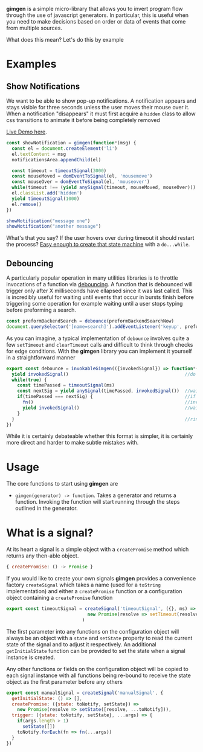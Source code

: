 **gimgen** is a simple micro-library that allows you to invert program flow through the use of javascript generators. In particular, this is useful when you need to make decisions based on order or data of events that come from multiple sources.

What does this mean? Let's do this by example

# Examples

## Show Notifications

We want to be able to show pop-up notifications. A notification appears and stays visible for three seconds unless the user moves their mouse over it. When a notification "disappears" it must first acquire a `hidden` class to allow css transitions to animate it before being completely removed

[Live Demo here](http://jsbin.com/vugimu/9/edit?js,output).

```js
const showNotification = gimgen(function*(msg) {
  const el = document.createElement('li')
  el.textContent = msg
  notificationsArea.appendChild(el)

  const timeout = timeoutSignal(3000)
  const mouseMoved = domEventToSignal(el, 'mousemove')
  const mouseOver = domEventToSignal(el, 'mouseover')
  while(timeout !== (yield anySignal(timeout, mouseMoved, mouseOver))) { }
  el.classList.add('hidden')
  yield timeoutSignal(1000)
  el.remove()
})

showNotification("message one")
showNotification("another message")
```
What's that you say? If the user hovers over during timeout it should restart the process? [Easy enough to create that state machine](https://rawgit.com/togakangaroo/gimgen/master/demo/notifications.html) with a `do...while`.

## Debouncing

A particularly popular operation in many utilities libraries is to throttle invocations of a function via [debouncing](http://underscorejs.org/#debounce). A function that is debounced will trigger only after X milliseconds have ellapsed since it was last called. This is incredibly useful for waiting until events that occur in bursts finish before triggering some operation for example waiting until a user stops typing before preforming a search.

```js
const preformBackendSearch = debounce(preformBackendSearchNow)
document.querySelector('[name=search]').addEventListener('keyup', preformBackendSearch)
```

As you can imagine, a typical implementation of `debounce` involves quite a few `setTimeout` and `clearTimeout` calls and difficult to think through checks for edge conditions. With the **gimgen** library you can implement it yourself in a straightforward manner

```js
export const debounce = invokableGimgen(({invokedSignal}) => function*(ms, fn) {
  yield invokedSignal()                                           //do nothing until function is invoked
  while(true) {
    const timePassed = timeoutSignal(ms)
    const nextSig = yield anySignal(timePassed, invokedSignal())  //wait for an invocation or timeout
    if(timePassed === nextSig) {                                  //if it timed out
      fn()                                                        //invoke function
      yield invokedSignal()                                       //wait for invocation
    }
  }                                                               //rinse, repeat
})
```

While it is certainly debateable whether this format is simpler, it is certainly more direct and harder to make subtle mistakes with.

# Usage

The core functions to start using **gimgen** are

* `gimgen(generator) -> function`. Takes a generator and returns a function. Invoking the function will start running through the steps outlined in the generator.

# What is a signal?

At its heart a signal is a simple object with a `createPromise` method which returns any then-able object.

```js
{ createPromise: () -> Promise }
```

If you would like to create your own signals **gimgen** provides a convenience factory `createSignal` which takes a name (used for a `toString` implementation) and either a `createPromise` function or a configuration object containing a `createPromise` function

```js
export const timeoutSignal = createSignal('timeoutSignal', ({}, ms) =>
                              new Promise(resolve => setTimeout(resolve, ms) )
                            )
```

The first parameter into any functions on the configuration object will always be an object with a `state` and `setState` property to read the current state of the signal and to adjust it respectively. An additional `getInitialState` function can be provided to set the state when a signal instance is created.

Any other functions or fields on the configuration object will be copied to each signal instance with all functions being re-bound to receive the state object as the first parameter before any others

```js
export const manualSignal = createSignal('manualSignal', {
  getInitialState: () => [],
  createPromise: ({state: toNotify, setState}) =>
    new Promise(resolve => setState([resolve, ...toNotify])),
  trigger: ({state: toNotify, setState}, ...args) => {
    if(args.length > 1)
      setState([])
    toNotify.forEach(fn => fn(...args))
  }
})
```
